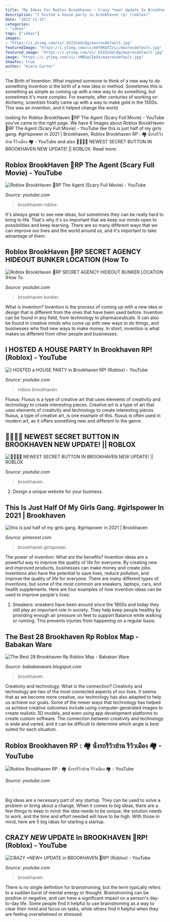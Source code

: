 ```yaml
---
title: "Rp Ideas For Roblox Brookhaven ~ Crazy *new* Update In Brookhaven 🏡rp! (roblox)"
description: "I hosted a house party in brookhaven rp! (roblox)"
date: "2022-11-15"
categories:
- "ideas"
tags: ["ideas"]
images:
- "https://i.ytimg.com/vi/_USISCmVL8g/maxresdefault.jpg"
featuredImage: "https://i.ytimg.com/vi/m0T0KQfZzLc/maxresdefault.jpg"
featured_image: "https://i.ytimg.com/vi/_USISCmVL8g/maxresdefault.jpg"
image: "https://i.ytimg.com/vi/-tMBSwCIpU4/maxresdefault.jpg"
ShowToc: true
author: "Kiera Carter"
---
```



The Birth of Invention: What inspired someone to think of a new way to do something
Invention is the birth of a new idea or method. Sometimes this is something as simple as coming up with a new way to do something, but sometimes it's more complex. For example, after centuries of working on Alchemy, scientists finally came up with a way to make gold in the 1500s. This was an invention, and it helped change the world.

	

		
looking for Roblox BrookHaven 🏡RP The Agent (Scary Full Movie) - YouTube you've came to the right page. We have 8 Images about Roblox BrookHaven 🏡RP The Agent (Scary Full Movie) - YouTube like this is just half of my girls gang. #girlspower in 2021 | Brookhaven, Roblox Brookhaven RP : 🏘 นั่งรถรีวิวบ้าน รีวิวเมือง 🏘 - YouTube and also 🧟‍♂️🧟‍♀️ NEWEST SECRET BUTTON IN BROOKHAVEN NEW UPDATE! || ROBLOX. Read more:
		
    
## Roblox BrookHaven 🏡RP The Agent (Scary Full Movie) - YouTube

<img loading=lazy src="https://i.ytimg.com/vi/ddSrQb0PHVQ/maxresdefault.jpg" onerror="this.onerror=null;this.src='https://tse4.mm.bing.net/th?id=OIP.hgEPC7X4HPu0lPSGwc7a7wHaEK&amp;pid=15.1';" alt="Roblox BrookHaven 🏡RP The Agent (Scary Full Movie) - YouTube">

_Source: youtube.com_

>brookhaven roblox. 

	

It's always great to see new ideas, but sometimes they can be really hard to bring to life. That's why it's so important that we keep our minds open to possibilities and keep learning. There are so many different ways that we can improve our lives and the world around us, and it's important to take advantage of them.

    
## Roblox BrookHaven 🏡RP SECRET AGENCY HIDEOUT BUNKER LOCATION (How To

<img loading=lazy src="https://i.ytimg.com/vi/iTpmjzaa0eY/maxresdefault.jpg" onerror="this.onerror=null;this.src='https://tse3.mm.bing.net/th?id=OIP.P2gJhLfOjvJOynCbc-rVPAHaEK&amp;pid=15.1';" alt="Roblox BrookHaven 🏡RP SECRET AGENCY HIDEOUT BUNKER LOCATION (How To">

_Source: youtube.com_

>brookhaven bunker. 

	

What is Invention?
Invention is the process of coming up with a new idea or design that is different from the ones that have been used before. Invention can be found in any field, from technology to pharmaceuticals. It can also be found in creative minds who come up with new ways to do things, and businesses who find new ways to make money. In short, invention is what makes us different from other people and businesses.

    
## I HOSTED A HOUSE PARTY In Brookhaven RP! (Roblox) - YouTube

<img loading=lazy src="https://i.ytimg.com/vi/nb-TPE_rqo8/maxresdefault.jpg" onerror="this.onerror=null;this.src='https://tse1.mm.bing.net/th?id=OIP.pigYBrP3djhdGb6hJuYcFgHaEK&amp;pid=15.1';" alt="I HOSTED a HOUSE PARTY in Brookhaven RP! (Roblox) - YouTube">

_Source: youtube.com_

>roblox brookhaven. 

	

Fluxus: Fluxus is a type of creative art that uses elements of creativity and technology to create interesting pieces.
Creative art is a type of art that uses elements of creativity and technology to create interesting pieces. fluxus, a type of creative art, is one example of this. fluxus is often used in modern art, as it offers something new and different to the genre.

    
## 🧟‍♂️🧟‍♀️ NEWEST SECRET BUTTON IN BROOKHAVEN NEW UPDATE! || ROBLOX

<img loading=lazy src="https://i.ytimg.com/vi/_USISCmVL8g/maxresdefault.jpg" onerror="this.onerror=null;this.src='https://tse2.mm.bing.net/th?id=OIP.juHUUIEVKgqNR3dbtuOP_wHaEK&amp;pid=15.1';" alt="🧟‍♂️🧟‍♀️ NEWEST SECRET BUTTON IN BROOKHAVEN NEW UPDATE! || ROBLOX">

_Source: youtube.com_

>brookhaven. 

	

2. Design a unique website for your business.

    
## This Is Just Half Of My Girls Gang. #girlspower In 2021 | Brookhaven

<img loading=lazy src="https://i.pinimg.com/736x/57/70/09/577009cf314bd6eb96c3e4677996e37a.jpg" onerror="this.onerror=null;this.src='https://tse3.mm.bing.net/th?id=OIP.MbWXbIpUjzOWQT7gap323AHaFj&amp;pid=15.1';" alt="this is just half of my girls gang. #girlspower in 2021 | Brookhaven">

_Source: pinterest.com_

>brookhaven girlspower. 

	

The power of invention: What are the benefits?
Invention ideas are a powerful way to improve the quality of life for everyone. By creating new and improved products, businesses can make money and create jobs. Inventions also have the potential to save lives, reduce pollution, and improve the quality of life for everyone. There are many different types of inventions, but some of the most common are sneakers, laptops, cars, and health supplements. Here are four examples of how invention ideas can be used to improve people's lives: 
1. Sneakers: sneakers have been around since the 1800s and today they still play an important role in society. They help keep people healthy by providing enough air pressure on feet to support Balance while walking or running. This prevents injuries from happening on a regular basis.

    
## The Best 28 Brookhaven Rp Roblox Map - Babakan Ware

<img loading=lazy src="https://lh5.googleusercontent.com/proxy/MHn8J-2QdxjP04JGSb_mC1x8AXEEC2fo-Np1trk0oyPJvTGHoupeQDFogGtZYkOawIXXAoTMlwLzZPdiZhCOWrmnPmOXNPLwuBH3d_-kVJwSQg=w1200-h630-p-k-no-nu" onerror="this.onerror=null;this.src='https://tse4.mm.bing.net/th?id=OIP.C93SDFchZ9zmeaHxnNjqEAHaD4&amp;pid=15.1';" alt="The Best 28 Brookhaven Rp Roblox Map - Babakan Ware">

_Source: babakanware.blogspot.com_

>brookhaven. 

	

Creativity and technology: What is the connection?
Creativity and technology are two of the most connected aspects of our lives. It seems that as we become more creative, our technology has also adapted to help us achieve our goals. Some of the newer ways that technology has helped us achieve creative outcomes include using computer-generated images to create realistic 3D models, and even using app development platforms to create custom software. The connection between creativity and technology is wide and varied, and it can be difficult to determine which angle is best suited for each situation.

    
## Roblox Brookhaven RP : 🏘 นั่งรถรีวิวบ้าน รีวิวเมือง 🏘 - YouTube

<img loading=lazy src="https://i.ytimg.com/vi/-tMBSwCIpU4/maxresdefault.jpg" onerror="this.onerror=null;this.src='https://tse2.mm.bing.net/th?id=OIP.zla2sv-d1KvqZuSTBzsijQHaEK&amp;pid=15.1';" alt="Roblox Brookhaven RP : 🏘 นั่งรถรีวิวบ้าน รีวิวเมือง 🏘 - YouTube">

_Source: youtube.com_

>. 

	

Big ideas are a necessary part of any startup. They can be used to solve a problem or bring about a change. When it comes to big ideas, there are a few things to keep in mind: the idea needs to be unique, the solution needs to work, and the time and effort needed will have to be high. With those in mind, here are 5 big ideas for starting a startup.

    
## CRAZY *NEW* UPDATE In BROOKHAVEN 🏡RP! (Roblox) - YouTube

<img loading=lazy src="https://i.ytimg.com/vi/m0T0KQfZzLc/maxresdefault.jpg" onerror="this.onerror=null;this.src='https://tse4.mm.bing.net/th?id=OIP.zwfbVqGpbni-PjPP8s-YegHaEK&amp;pid=15.1';" alt="CRAZY *NEW* UPDATE in BROOKHAVEN 🏡RP! (Roblox) - YouTube">

_Source: youtube.com_

>brookhaven. 

	

There is no single definition for brainstroming, but the term typically refers to a sudden burst of mental energy or thought. Brainstroming can be positive or negative, and can have a significant impact on a person's day-to-day life. Some people find it helpful to use brainstroming as a way to clear their mind and focus on tasks, while others find it helpful when they are feeling overwhelmed or stressed.

